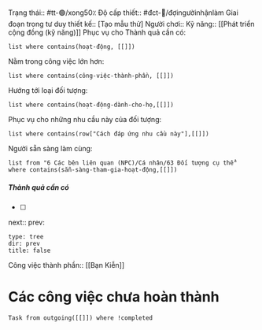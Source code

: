 Trạng thái:: #tt-🟢/xong50٪
Độ cấp thiết:: #đct-🍃/đợingườinhậnlàm 
Giai đoạn trong tư duy thiết kế:: [Tạo mẫu thử]
Người chơi::
Kỹ năng:: [[Phát triển cộng đồng (kỹ năng)]]
Phục vụ cho Thành quả cần có:
```dataview
list where contains(hoạt-động, [[]])
```
Nằm trong công việc lớn hơn:
```dataview
list where contains(công-việc-thành-phần, [[]])
```
Hướng tới loại đối tượng:
```dataview
list where contains(hoạt-động-dành-cho-họ,[[]])
```
Phục vụ cho những nhu cầu này của đối tượng:
```dataview
list where contains(row["Cách đáp ứng nhu cầu này"],[[]])
```
Người sẵn sàng làm cùng:
```dataview
list from "6 Các bên liên quan (NPC)/Cá nhân/63 Đối tượng cụ thể" where contains(sẵn-sàng-tham-gia-hoạt-động,[[]])
```

##### Thành quả cần có
- [ ] 
next::
prev:
```breadcrumbs
type: tree
dir: prev
title: false
```

Công việc thành phần:: [[Bạn Kiễn]]

# Các công việc chưa hoàn thành
```dataview
Task from outgoing([[]]) where !completed
```



